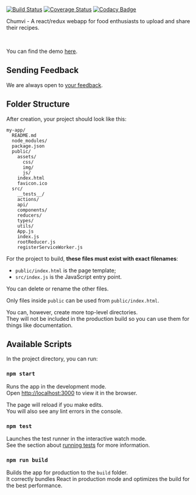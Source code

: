 [![Build Status](https://travis-ci.org/samachola/chumvi_beta.svg?branch=master)](https://travis-ci.org/samachola/chumvi_beta) [![Coverage Status](https://coveralls.io/repos/github/samachola/chumvi_beta/badge.svg?branch=master)](https://coveralls.io/github/samachola/chumvi_beta?branch=master) [![Codacy Badge](https://api.codacy.com/project/badge/Grade/f7ac2be399bc44b3b4f8ce0dd84b16c0)](https://www.codacy.com/app/samachola/chumvi_beta?utm_source=github.com&amp;utm_medium=referral&amp;utm_content=samachola/chumvi_beta&amp;utm_campaign=Badge_Grade)



Chumvi - A react/redux webapp for food enthusiasts to upload and share their recipes.

<br>

You can find the demo [here](https://github.com/facebookincubator/create-react-app/blob/master/packages/react-scripts/template/README.md).


## Sending Feedback

We are always open to [your feedback](https://github.com/facebookincubator/create-react-app/issues).

## Folder Structure

After creation, your project should look like this:

```
my-app/
  README.md
  node_modules/
  package.json
  public/
    assets/
      css/
      img/
      js/
    index.html
    favicon.ico
  src/
    __tests__/
    actions/
    api/
    components/
    reducers/
    types/
    utils/
    App.js
    index.js
    rootReducer.js
    registerServiceWorker.js
```

For the project to build, **these files must exist with exact filenames**:

* `public/index.html` is the page template;
* `src/index.js` is the JavaScript entry point.

You can delete or rename the other files.


Only files inside `public` can be used from `public/index.html`.<br>

You can, however, create more top-level directories.<br>
They will not be included in the production build so you can use them for things like documentation.

## Available Scripts

In the project directory, you can run:

### `npm start`

Runs the app in the development mode.<br>
Open [http://localhost:3000](http://localhost:3000) to view it in the browser.

The page will reload if you make edits.<br>
You will also see any lint errors in the console.

### `npm test`

Launches the test runner in the interactive watch mode.<br>
See the section about [running tests](#running-tests) for more information.

### `npm run build`

Builds the app for production to the `build` folder.<br>
It correctly bundles React in production mode and optimizes the build for the best performance.